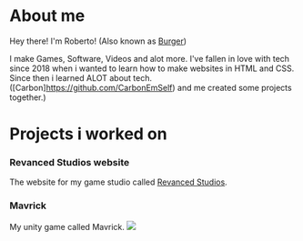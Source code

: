 # About me
Hey there! I'm Roberto! (Also known as [Burger](https://www.youtube.com/c/burgerman1))

I make Games, Software, Videos and alot more. I've fallen in love with tech since 2018 when i wanted to learn how to make websites in HTML and CSS. Since then i learned ALOT about tech. ([Carbon]https://github.com/CarbonEmSelf) and me created some projects together.)


# Projects i worked on

### Revanced Studios website
The website for my game studio called [Revanced Studios](https://revanced-studios.github.io/).

### Mavrick
My unity game called Mavrick.
<img src="https://raw.githubusercontent.com/madelinekinnaird/Gerrymandr/master/images/az1.PNG">

